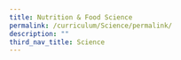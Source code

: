 ```yaml
---
title: Nutrition & Food Science
permalink: /curriculum/Science/permalink/
description: ""
third_nav_title: Science
---
```

